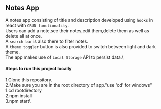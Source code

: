 ## Notes App

A notes app consisting of title and description developed using `hooks` in react with `CRUD functionality`.\
Users can add a note,see their notes,edit them,delete them as well as delete all at once.\
A `search bar` is also there to filter notes.\
A `theme toggler` button is also provided to switch between light and dark theme.\
The app makes use of `Local Storage` API to persist data.\

#### Steps to run this project locally

1.Clone this repository.\
2.Make sure you are in the root directory of app."use 'cd' for windows"\
 1.cd rootdirectory\
 2.npm install\
 3.npm start\
